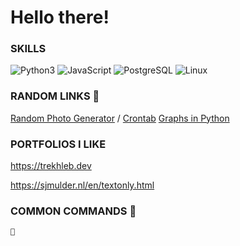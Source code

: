 # Hello there!

### SKILLS

![Python3](https://img.shields.io/badge/Python3-green) ![JavaScript](https://img.shields.io/badge/JavaScript-yellow) ![PostgreSQL](https://img.shields.io/badge/PostgreSQL-blue) ![Linux](https://img.shields.io/badge/Linux-orange)

### RANDOM LINKS 🔗

[Random Photo Generator](https://picsum.photos/) / [Crontab](https://crontab.guru/#0_0_*_*_0) [Graphs in Python](https://alexsocha.github.io/pynode/)

### PORTFOLIOS I LIKE

https://trekhleb.dev

https://sjmulder.nl/en/textonly.html


### COMMON COMMANDS 🤖

`🤖`
